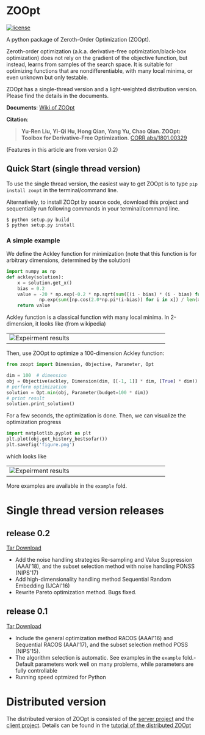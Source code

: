 # ZOOpt

[![license](https://img.shields.io/github/license/mashape/apistatus.svg?maxAge=2592000)](https://github.com/eyounx/ZOOpt/blob/master/LICENSE.txt)

A python package of Zeroth-Order Optimization (ZOOpt). 

Zeroth-order optimization (a.k.a. derivative-free optimization/black-box optimization) does not rely on the gradient of the objective function, but instead, learns from samples of the search space. It is suitable for optimizing functions that are nondifferentiable, with many local minima, or even unknown but only testable.

ZOOpt has a single-thread version and a light-weighted distribution version. Please find the details in the documents.

**Documents**: [Wiki of ZOOpt](https://github.com/eyounx/ZOOpt/wiki)

**Citation**: 

> **Yu-Ren Liu, Yi-Qi Hu, Hong Qian, Yang Yu, Chao Qian. ZOOpt: Toolbox for Derivative-Free Optimization**. [CORR abs/1801.00329](https://arxiv.org/abs/1801.00329)

(Features in this article are from version 0.2)

## Quick Start (single thread version)

To use the single thread version, the easiest way to get ZOOpt is to type `pip install zoopt` in the terminal/command line.

Alternatively, to install ZOOpt by source code, download this project and sequentially run following commands in your terminal/command line.

```
$ python setup.py build
$ python setup.py install
```

### A simple example

We define the Ackley function for minimization (note that this function is for arbitrary dimensions, determined by the solution)

```python
import numpy as np
def ackley(solution):
    x = solution.get_x()
    bias = 0.2
    value = -20 * np.exp(-0.2 * np.sqrt(sum([(i - bias) * (i - bias) for i in x]) / len(x))) - \
            np.exp(sum([np.cos(2.0*np.pi*(i-bias)) for i in x]) / len(x)) + 20.0 + np.e
    return value
```

Ackley function is a classical function with many local minima. In 2-dimension, it looks like (from wikipedia)

<table border=0><tr><td width="400px"><img src="https://upload.wikimedia.org/wikipedia/commons/thumb/9/98/Ackley%27s_function.pdf/page1-400px-Ackley%27s_function.pdf.jpg" alt="Expeirment results"/></td></tr></table>

 Then, use ZOOpt to optimize a 100-dimension Ackley function:

```python
from zoopt import Dimension, Objective, Parameter, Opt

dim = 100  # dimension
obj = Objective(ackley, Dimension(dim, [[-1, 1]] * dim, [True] * dim))
# perform optimization
solution = Opt.min(obj, Parameter(budget=100 * dim))
# print result
solution.print_solution()
```

For a few seconds, the optimization is done. Then, we can visualize the optimization progress

```python
import matplotlib.pyplot as plt
plt.plot(obj.get_history_bestsofar())
plt.savefig('figure.png')
```

which looks like

<table border=0><tr><td width="400px"><img src="https://github.com/eyounx/ZOOpt/blob/dev/img/quick_start.png?raw=true" alt="Expeirment results"/></td></tr></table>

More examples are available in the `example` fold.

# Single thread version releases

## release 0.2

[Tar Download](https://github.com/eyounx/ZOOpt/releases/tag/v0.2)

- Add the noise handling strategies Re-sampling and Value Suppression (AAAI'18), and the subset selection method with noise handling PONSS (NIPS'17)
- Add high-dimensionality handling method Sequential Random Embedding (IJCAI'16) 
- Rewrite Pareto optimization method. Bugs fixed.

## release 0.1

[Tar Download](https://github.com/eyounx/ZOOpt/releases/tag/v0.1)

- Include the general optimization method RACOS (AAAI'16) and Sequential RACOS (AAAI'17), and the subset selection method POSS (NIPS'15).
- The algorithm selection is automatic. See examples in the `example` fold.- Default parameters work well on many problems, while parameters are fully controllable
- Running speed optmized for Python

# Distributed version

The distributed version of ZOOpt is consisted of the [server project](https://github.com/eyounx/ZOOsrv) and the [client project](https://github.com/eyounx/ZOOclient.jl). Details can be found in the [tutorial of the distributed ZOOpt](https://github.com/eyounx/ZOOpt/wiki/Tutorial-of-Distributed-ZOOpt)
